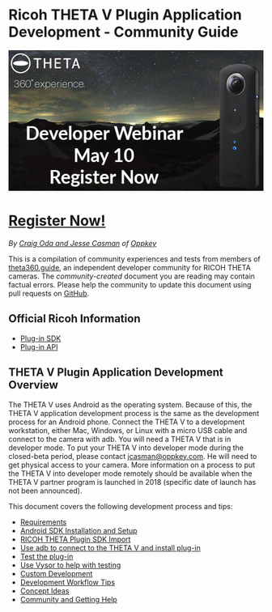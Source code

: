 # Ricoh THETA V Plugin Application Development - Community Guide

<!-- ![](img/product/front-image.png) -->
[![](img/promotion/plug-in-webinar.png)](https://register.gotowebinar.com/register/2633164712729319681)
# [Register Now!](https://register.gotowebinar.com/register/2633164712729319681)

*By [Craig Oda and Jesse Casman](/about/) of [Oppkey](http://oppkey.com/)*

This is a compilation of community experiences and tests from members of [theta360.guide](http://theta360.guide), an
independent developer community for RICOH THETA cameras.  The *community-created* document you are reading may contain factual errors. Please help the community to 
update this document using pull requests on [GitHub](https://github.com/theta360developers/plugin-guide).

## Official Ricoh Information

- [Plug-in SDK](https://github.com/ricohapi/theta-plugin-sdk)
- [Plug-in API](https://api.ricoh/docs/theta-plugin/api/?utm_source=theta360guide)

## THETA V Plugin Application Development Overview

The THETA V uses Android as the operating system. Because of this, the THETA V application development process is the same as the development process for an Android phone. Connect the THETA V to a development workstation, either Mac, Windows, or Linux with a micro USB cable and connect to the camera with adb. You will need a THETA V 
that is in developer mode. To put your THETA V into developer mode during the closed-beta period, 
please contact jcasman@oppkey.com. He will need
to get physical access to your camera. More
information on a process to put the THETA V into developer mode remotely should be available when the 
THETA V partner program is launched in 2018 (specific date of launch has not been announced). 

This document covers the following development process and tips:

- [Requirements](/requirements/)
- [Android SDK Installation and Setup](/setup/) 
- [RICOH THETA Plugin SDK Import](/setup/#import-ricoh-plugin-sdk-and-update-android-build-system)
- [Use adb to connect to the THETA V and install plug-in](/use/) 
- [Test the plug-in](/setup/#import-ricoh-plugin-sdk-and-update-android-build-system)
- [Use Vysor to help with testing ](/vysor/)
- [Custom Development](/custom/)
- [Development Workflow Tips](/workflow/)
- [Concept Ideas](/concept/)
- [Community and Getting Help](/community/)

